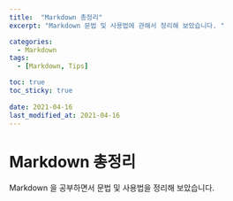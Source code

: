 ```yaml
---
title:  "Markdown 총정리"
excerpt: "Markdown 문법 및 사용법에 관해서 정리해 보았습니다. "

categories:
  - Markdown
tags:
  - [Markdown, Tips]

toc: true
toc_sticky: true
 
date: 2021-04-16
last_modified_at: 2021-04-16
---
```


# Markdown 총정리

Markdown 을 공부하면서 문법 및 사용법을 정리해 보았습니다.